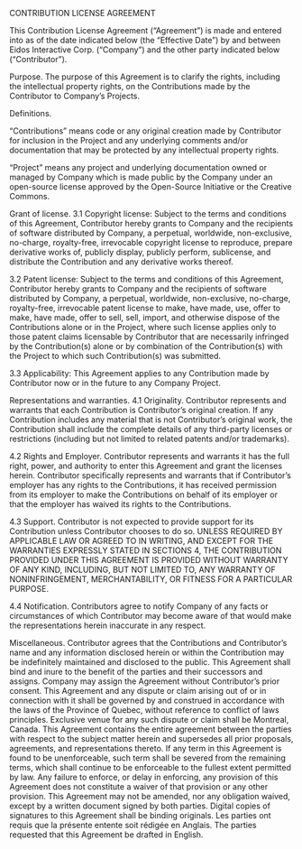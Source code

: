 CONTRIBUTION LICENSE AGREEMENT

This Contribution License Agreement (“Agreement”) is made and entered into as of the date indicated below (the “Effective Date”) by and between Eidos Interactive Corp. (“Company”) and the other party indicated below (“Contributor”).

Purpose. The purpose of this Agreement is to clarify the rights, including the intellectual property rights, on the Contributions made by the Contributor to Company’s Projects.

Definitions.

“Contributions” means code or any original creation made by Contributor for inclusion in the Project and any underlying comments and/or documentation that may be protected by any intellectual property rights.

“Project” means any project and underlying documentation owned or managed by Company which is made public by the Company under an open-source license approved by the Open-Source Initiative or the Creative Commons.

Grant of license.
3.1 Copyright license: Subject to the terms and conditions of this Agreement, Contributor hereby grants to Company and the recipients of software distributed by Company, a perpetual, worldwide, non-exclusive, no-charge, royalty-free, irrevocable copyright license to reproduce, prepare derivative works of, publicly display, publicly perform, sublicense, and distribute the Contribution and any derivative works thereof.

3.2 Patent license: Subject to the terms and conditions of this Agreement, Contributor hereby grants to Company and the recipients of software distributed by Company, a perpetual, worldwide, non-exclusive, no-charge, royalty-free, irrevocable patent license to make, have made, use, offer to make, have made, offer to sell, sell, import, and otherwise dispose of the Contributions alone or in the Project, where such license applies only to those patent claims licensable by Contributor that are necessarily infringed by the Contribution(s) alone or by combination of the Contribution(s) with the Project to which such Contribution(s) was submitted.

3.3 Applicability: This Agreement applies to any Contribution made by Contributor now or in the future to any Company Project.

Representations and warranties.
4.1 Originality. Contributor represents and warrants that each Contribution is Contributor’s original creation. If any Contribution includes any material that is not Contributor’s original work, the Contribution shall include the complete details of any third-party licenses or restrictions (including but not limited to related patents and/or trademarks).

4.2 Rights and Employer. Contributor represents and warrants it has the full right, power, and authority to enter this Agreement and grant the licenses herein. Contributor specifically represents and warrants that if Contributor’s employer has any rights to the Contributions, it has received permission from its employer to make the Contributions on behalf of its employer or that the employer has waived its rights to the Contributions.

4.3 Support. Contributor is not expected to provide support for its Contribution unless Contributor chooses to do so. UNLESS REQUIRED BY APPLICABLE LAW OR AGREED TO IN WRITING, AND EXCEPT FOR THE WARRANTIES EXPRESSLY STATED IN SECTIONS 4, THE CONTRIBUTION PROVIDED UNDER THIS AGREEMENT IS PROVIDED WITHOUT WARRANTY OF ANY KIND, INCLUDING, BUT NOT LIMITED TO, ANY WARRANTY OF NONINFRINGEMENT, MERCHANTABILITY, OR FITNESS FOR A PARTICULAR PURPOSE.

4.4 Notification. Contributors agree to notify Company of any facts or circumstances of which Contributor may become aware of that would make the representations herein inaccurate in any respect.

Miscellaneous. Contributor agrees that the Contributions and Contributor’s name and any information disclosed herein or within the Contribution may be indefinitely maintained and disclosed to the public. This Agreement shall bind and inure to the benefit of the parties and their successors and assigns. Company may assign the Agreement without Contributor’s prior consent. This Agreement and any dispute or claim arising out of or in connection with it shall be governed by and construed in accordance with the laws of the Province of Quebec, without reference to conflict of laws principles. Exclusive venue for any such dispute or claim shall be Montreal, Canada. This Agreement contains the entire agreement between the parties with respect to the subject matter herein and supersedes all prior proposals, agreements, and representations thereto. If any term in this Agreement is found to be unenforceable, such term shall be severed from the remaining terms, which shall continue to be enforceable to the fullest extent permitted by law. Any failure to enforce, or delay in enforcing, any provision of this Agreement does not constitute a waiver of that provision or any other provision. This Agreement may not be amended, nor any obligation waived, except by a written document signed by both parties. Digital copies of signatures to this Agreement shall be binding originals. Les parties ont requis que la présente entente soit rédigée en Anglais. The parties requested that this Agreement be drafted in English.